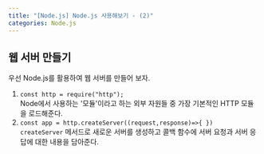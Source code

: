 ```yaml
---
title: "[Node.js] Node.js 사용해보기 - (2)"
categories: Node.js
---
```


## 웹 서버 만들기

우선 Node.js를 활용하여 웹 서버를 만들어 보자.

1. `const http = require("http");`  
   Node에서 사용하는 '모듈'이라고 하는 외부 자원들 중 가장 기본적인 HTTP 모듈을 로드해준다.
2. `const app = http.createServer((request,response)=>{ })`  
   `createServer` 메서드로 새로운 서버를 생성하고 콜백 함수에 서버 요청과 서버 응답에 대한 내용을 담아준다.
